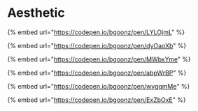 # Aesthetic

{% embed url="https://codepen.io/bgoonz/pen/LYLOjmL" %}

{% embed url="https://codepen.io/bgoonz/pen/dyOaoXb" %}

{% embed url="https://codepen.io/bgoonz/pen/MWbxYme" %}

{% embed url="https://codepen.io/bgoonz/pen/abpWrBP" %}

{% embed url="https://codepen.io/bgoonz/pen/wvgqmMe" %}

{% embed url="https://codepen.io/bgoonz/pen/ExZbOxE" %}



